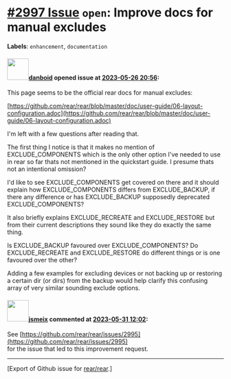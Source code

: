 [\#2997 Issue](https://github.com/rear/rear/issues/2997) `open`: Improve docs for manual excludes
=================================================================================================

**Labels**: `enhancement`, `documentation`

#### <img src="https://avatars.githubusercontent.com/u/1429783?u=a0df565fd8514694c44d920a0e7bd5d81a16ccbc&v=4" width="50">[danboid](https://github.com/danboid) opened issue at [2023-05-26 20:56](https://github.com/rear/rear/issues/2997):

This page seems to be the official rear docs for manual excludes:

[https://github.com/rear/rear/blob/master/doc/user-guide/06-layout-configuration.adoc](https://github.com/rear/rear/blob/master/doc/user-guide/06-layout-configuration.adoc)

I'm left with a few questions after reading that.

The first thing I notice is that it makes no mention of
EXCLUDE\_COMPONENTS which is the only other option I've needed to use in
rear so far thats not mentioned in the quickstart guide. I presume thats
not an intentional omission?

I'd like to see EXCLUDE\_COMPONENTS get covered on there and it should
explain how EXCLUDE\_COMPONENTS differs from EXCLUDE\_BACKUP, if there
any difference or has EXCLUDE\_BACKUP supposedly deprecated
EXCLUDE\_COMPONENTS?

It also briefly explains EXCLUDE\_RECREATE and EXCLUDE\_RESTORE but from
their current descriptions they sound like they do exactly the same
thing.

Is EXCLUDE\_BACKUP favoured over EXCLUDE\_COMPONENTS? Do
EXCLUDE\_RECREATE and EXCLUDE\_RESTORE do different things or is one
favoured over the other?

Adding a few examples for excluding devices or not backing up or
restoring a certain dir (or dirs) from the backup would help clarify
this confusing array of very similar sounding exclude options.

#### <img src="https://avatars.githubusercontent.com/u/1788608?u=925fc54e2ce01551392622446ece427f51e2f0ce&v=4" width="50">[jsmeix](https://github.com/jsmeix) commented at [2023-05-31 12:02](https://github.com/rear/rear/issues/2997#issuecomment-1570076187):

See
[https://github.com/rear/rear/issues/2995](https://github.com/rear/rear/issues/2995)  
for the issue that led to this improvement request.

------------------------------------------------------------------------

\[Export of Github issue for
[rear/rear](https://github.com/rear/rear).\]
